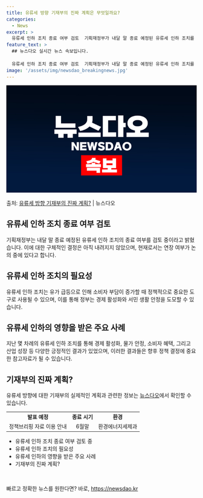 ```yaml
---
title: 유류세 방향 기재부의 진짜 계획은 무엇일까요?
categories:
  - News
excerpt: >
  유류세 인하 조치 종료 여부 검토  기획재정부가 내달 말 종료 예정된 유류세 인하 조치를 종료하는 방안을 검…
feature_text: >
  ## 뉴스다오 실시간 뉴스 속보입니다.

  유류세 인하 조치 종료 여부 검토  기획재정부가 내달 말 종료 예정된 유류세 인하 조치를 종료하는 방안을 검…
image: '/assets/img/newsdao_breakingnews.jpg'
---
```


![뉴스다오 속보](/assets/img/newsdao_breakingnews.jpg)

<p>출처: <a href="https://newsdao.kr/4017" rel="dofollow">유류세 방향 기재부의 진짜 계획?</a> | 뉴스다오</p>

<h2 data-ke-size="size26">유류세 인하 조치 종료 여부 검토</h2>
<p data-ke-size="size16">기획재정부는 내달 말 종료 예정된 유류세 인하 조치의 종료 여부를 검토 중이라고 밝혔습니다. 이에 대한 구체적인 결정은 아직 내려지지 않았으며, 현재로서는 연장 여부가 논의 중에 있다고 합니다.</p>

<h2 data-ke-size="size24">유류세 인하 조치의 필요성</h2>
<p data-ke-size="size16">유류세 인하 조치는 유가 급등으로 인해 소비자 부담이 증가할 때 정책적으로 중요한 도구로 사용될 수 있으며, 이를 통해 정부는 경제 활성화와 서민 생활 안정을 도모할 수 있습니다.</p>

<h2 data-ke-size="size24">유류세 인하의 영향을 받은 주요 사례</h2>
<p data-ke-size="size16">지난 몇 차례의 유류세 인하 조치를 통해 경제 활성화, 물가 안정, 소비자 혜택, 그리고 산업 성장 등 다양한 긍정적인 결과가 있었으며, 이러한 결과들은 향후 정책 결정에 중요한 참고자료가 될 수 있습니다.</p>

<h2 data-ke-size="size24">기재부의 진짜 계획?</h2>
<p data-ke-size="size16">유류세 방향에 대한 기재부의 실제적인 계획과 관련한 정보는 <a href="https://newsdao.kr/4017">뉴스다오</a>에서 확인할 수 있습니다.</p>

<table>
	<tbody>
		<tr>
			<td style="text-align: center; height: 17px;"><b>발표 예정</b></td>
			<td style="text-align: center; height: 17px;"><b>종료 시기</b></td>
			<td style="text-align: center; height: 17px;"><b>환경</b></td>
		</tr>
		<tr>
			<td style="text-align: center; height: 17px;">정책브리핑 자료 이용 안내</td>
			<td style="text-align: center; height: 17px;">6월말</td>
			<td style="text-align: center; height: 17px;">환경에너지세제과</td>
		</tr>
	</tbody>
</table>

<ul>
	<li>유류세 인하 조치 종료 여부 검토 중</li>
	<li>유류세 인하 조치의 필요성</li>
	<li>유류세 인하의 영향을 받은 주요 사례</li>
	<li>기재부의 진짜 계획?</li>
</ul>
<p data-ke-size="size16">&nbsp;</p> 

빠르고 정확한 뉴스를 원한다면? 바로, <a href="https://newsdao.kr" rel="dofollow">https://newsdao.kr</a>


